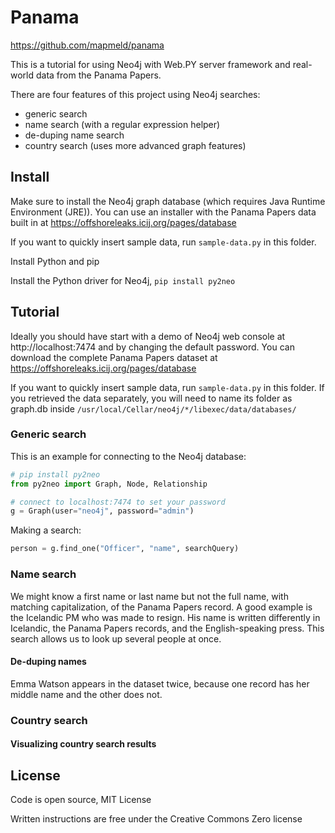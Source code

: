 # Panama

https://github.com/mapmeld/panama

This is a tutorial for using Neo4j with Web.PY server framework and real-world data from the Panama Papers.

There are four features of this project using Neo4j searches:

- generic search
- name search (with a regular expression helper)
- de-duping name search
- country search (uses more advanced graph features)

## Install

Make sure to install the Neo4j graph database (which requires Java Runtime Environment (JRE)).
You can use an installer with the Panama Papers data built in at https://offshoreleaks.icij.org/pages/database

If you want to quickly insert sample data, run ```sample-data.py``` in this folder.

Install Python and pip

Install the Python driver for Neo4j, ```pip install py2neo```

## Tutorial

Ideally you should have start with a demo of Neo4j web console at http://localhost:7474 and by changing
the default password. You can download the complete Panama Papers dataset at https://offshoreleaks.icij.org/pages/database

If you want to quickly insert sample data, run ```sample-data.py``` in this folder. If you retrieved the data separately, you will need to name its folder as graph.db inside ```/usr/local/Cellar/neo4j/*/libexec/data/databases/```

### Generic search

This is an example for connecting to the Neo4j database:

```python
# pip install py2neo
from py2neo import Graph, Node, Relationship

# connect to localhost:7474 to set your password
g = Graph(user="neo4j", password="admin")
```

Making a search:

```python
person = g.find_one("Officer", "name", searchQuery)
```

### Name search

We might know a first name or last name but not the full name, with matching capitalization, of the Panama
Papers record. A good example is the Icelandic PM who was made to resign. His name is written differently in Icelandic, the Panama Papers records, and the English-speaking press. This search allows us to look up several people at once.


#### De-duping names

Emma Watson appears in the dataset twice, because one record has her middle name and the other does not.

### Country search

#### Visualizing country search results

## License

Code is open source, MIT License

Written instructions are free under the Creative Commons Zero license
